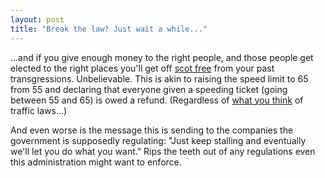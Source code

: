 ```yaml
---
layout: post
title: "Break the law? Just wait a while..."
---
```




...and if you give enough money to the right people, and those people get elected to the right places you'll get off <a href="http://www.nytimes.com/2003/11/06/politics/06EPA.html">scot free</a> from your past transgressions. Unbelievable. This is akin to raising the speed limit to 65 from 55 and declaring that everyone given a speeding ticket (going between 55 and 65) is owed a refund. (Regardless of <a href="http://mark.denovich.org/archives/000406.html">what you think</a> of traffic laws...)

<p>And even worse is the message this is sending to the companies the government is supposedly regulating: "Just keep stalling and eventually we'll let you do what you want." Rips the teeth out of any regulations even this administration might want to enforce.


